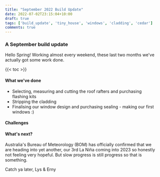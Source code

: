 ```yaml
---
title: "September 2022 Build Update"
date: 2022-07-02T23:15:04+10:00
draft: true
tags: ['build_update', 'tiny_house', 'windows', 'cladding', 'cedar']
comments: true
---
```


### A September build update

Hello Spring! Working almost every weekend, these last two months we've actually got some work done. 

{{< toc >}}

#### What we've done
- Selecting, measuring and cutting the roof rafters and purchasing flashing kits
- Stripping the cladding
- Finalising our window design and purchasing sealing - making our first windows :) 

#### Challenges


#### What's next?
Australia's Bureau of Meteorology (BOM) has officially confirmed that we are heading into yet another, our 3rd La Niña coming into 2023 so honestly not feeling very hopeful. But slow progress is still progress so that is something.

Catch ya later,
Lys & Erny


